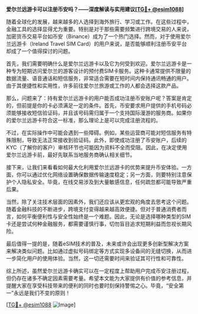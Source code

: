**爱尔兰远游卡可以注册币安吗？——深度解读与实用建议[[TG💪+ @esim1088](https://t.me/s/esim1088)]**

随着全球化的发展，越来越多的人选择到海外旅行、学习或工作。在这些过程中，金融工具的选择显得尤为重要。特别是对于那些需要频繁进行跨境交易的人来说，加密货币交易平台如币安（Binance）成为了一个热门选择。然而，对于使用爱尔兰远游卡（Ireland Travel SIM Card）的用户来说，是否能够顺利注册币安平台却成了一个值得探讨的问题。

首先，我们需要明确什么是爱尔兰远游卡以及它为何受到欢迎。爱尔兰远游卡是一种专为短期访问爱尔兰的游客设计的预付费SIM卡服务。这种卡通常提供不限量的数据流量、语音通话和短信服务，非常适合需要在短时间内保持通讯畅通的用户。由于其便捷性和实用性，许多前往爱尔兰旅游或工作的人都会选择这款产品。

那么，问题来了：持有爱尔兰远游卡的用户能否成功注册币安账户呢？答案是肯定的，但前提是你的卡必须满足一定的条件。首先，币安要求用户提供的手机号码必须能够接收短信验证码，并且该号码需归属于一个支持国际漫游的服务商。如果你的爱尔兰远游卡符合这一标准，那么理论上是可以完成注册流程的。

不过，在实际操作中可能会遇到一些障碍。例如，某些运营商可能对短信服务有特殊限制，导致无法正常接收到验证码。此外，即使成功注册了币安账户，后续的KYC（了解你的客户）审核环节也可能因为资料不全而受阻。因此，在决定使用爱尔兰远游卡前，最好先联系当地服务商确认相关细节。

接下来，让我们来看看如何最大化利用爱尔兰远游卡的优势来提升币安体验。一方面，你可以通过优化网络设置确保数据传输速度稳定；另一方面，则要特别注意保护个人隐私安全。毕竟，在线交易涉及到大量敏感信息，任何疏忽都可能导致严重后果。

当然，除了关注技术层面的因素外，我们还应该从更宏观的角度去思考这个问题。随着金融科技的不断进步，跨境支付变得越来越高效便捷。但对于普通消费者而言，如何平衡便利性与安全性始终是一个难题。因此，无论是选择哪种类型的SIM卡还是尝试何种金融服务，都需要谨慎行事，切勿盲目追求短期利益而忽视长期风险。

最后值得一提的是，随着eSIM技术的普及，未来或许会出现更多创新型解决方案来解决类似问题。比如通过虚拟号码绑定等方式实现多设备间的无缝切换，从而进一步简化用户的使用体验。当然，这一切还需要时间来验证其可行性和可靠性。

综上所述，虽然爱尔兰远游卡确实可以在一定程度上帮助用户完成币安注册过程，但仍存在诸多不确定因素需要考量。希望本文能为大家提供有价值的参考信息，并提醒大家在享受科技带来的便利的同时也要时刻保持警惕之心。毕竟，“安全第一”永远是我们不变的原则！

[[TG💪+ @esim1088](https://t.me/s/esim1088) ![Image](https://i.postimg.cc/4NQfJmqS/Snipaste-2025-05-13-00-14-12.png)]